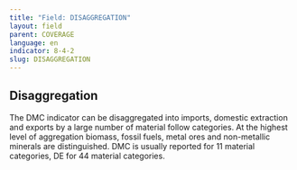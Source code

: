 ```yaml
---
title: "Field: DISAGGREGATION"
layout: field
parent: COVERAGE
language: en
indicator: 8-4-2
slug: DISAGGREGATION
---
```

## Disaggregation

The DMC indicator can be disaggregated into imports, domestic extraction and exports by a large number of material follow categories. At the highest level of aggregation biomass, fossil fuels, metal ores and non-metallic minerals are distinguished. DMC is usually reported for 11 material categories, DE for 44 material categories.